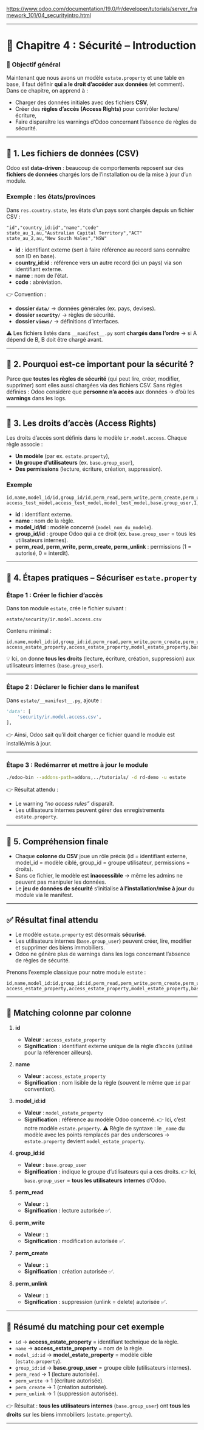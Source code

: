 https://www.odoo.com/documentation/19.0/fr/developer/tutorials/server_framework_101/04_securityintro.html

---

# 📘 Chapitre 4 : Sécurité – Introduction

### 🎯 Objectif général

Maintenant que nous avons un modèle `estate.property` et une table en base, il faut définir **qui a le droit d’accéder aux données** (et comment).
Dans ce chapitre, on apprend à :

* Charger des données initiales avec des fichiers **CSV**,
* Créer des **règles d’accès (Access Rights)** pour contrôler lecture/écriture,
* Faire disparaître les warnings d’Odoo concernant l’absence de règles de sécurité.

---

## 🔹 1. Les fichiers de données (CSV)

Odoo est **data-driven** : beaucoup de comportements reposent sur des **fichiers de données** chargés lors de l’installation ou de la mise à jour d’un module.

### Exemple : les états/provinces

Dans `res.country.state`, les états d’un pays sont chargés depuis un fichier CSV :

```csv
"id","country_id:id","name","code"
state_au_1,au,"Australian Capital Territory","ACT"
state_au_2,au,"New South Wales","NSW"
```

* **id** : identifiant externe (sert à faire référence au record sans connaître son ID en base).
* **country\_id\:id** : référence vers un autre record (ici un pays) via son identifiant externe.
* **name** : nom de l’état.
* **code** : abréviation.

👉 Convention :

* **dossier `data/`** → données générales (ex. pays, devises).
* **dossier `security/`** → règles de sécurité.
* **dossier `views/`** → définitions d’interfaces.

⚠️ Les fichiers listés dans `__manifest__.py` sont **chargés dans l’ordre** → si A dépend de B, B doit être chargé avant.

---

## 🔹 2. Pourquoi est-ce important pour la sécurité ?

Parce que **toutes les règles de sécurité** (qui peut lire, créer, modifier, supprimer) sont elles aussi chargées via des fichiers CSV.
Sans règles définies : Odoo considère que **personne n’a accès** aux données → d’où les **warnings** dans les logs.

---

## 🔹 3. Les droits d’accès (Access Rights)

Les droits d’accès sont définis dans le modèle `ir.model.access`.
Chaque règle associe :

* **Un modèle** (par ex. `estate.property`),
* **Un groupe d’utilisateurs** (ex. `base.group_user`),
* **Des permissions** (lecture, écriture, création, suppression).

### Exemple

```csv
id,name,model_id/id,group_id/id,perm_read,perm_write,perm_create,perm_unlink
access_test_model,access_test_model,model_test_model,base.group_user,1,0,0,0
```

* **id** : identifiant externe.
* **name** : nom de la règle.
* **model\_id/id** : modèle concerné (`model_nom_du_modele`).
* **group\_id/id** : groupe Odoo qui a ce droit (ex. `base.group_user` = tous les utilisateurs internes).
* **perm\_read, perm\_write, perm\_create, perm\_unlink** : permissions (1 = autorisé, 0 = interdit).

---

## 🔹 4. Étapes pratiques – Sécuriser `estate.property`

### Étape 1 : Créer le fichier d’accès

Dans ton module `estate`, crée le fichier suivant :

```
estate/security/ir.model.access.csv
```

Contenu minimal :

```csv
id,name,model_id:id,group_id:id,perm_read,perm_write,perm_create,perm_unlink
access_estate_property,access_estate_property,model_estate_property,base.group_user,1,1,1,1
```

💡 Ici, on donne **tous les droits** (lecture, écriture, création, suppression) aux utilisateurs internes (`base.group_user`).

---

### Étape 2 : Déclarer le fichier dans le manifest

Dans `estate/__manifest__.py`, ajoute :

```python
'data': [
    'security/ir.model.access.csv',
],
```

👉 Ainsi, Odoo sait qu’il doit charger ce fichier quand le module est installé/mis à jour.

---

### Étape 3 : Redémarrer et mettre à jour le module

```bash
./odoo-bin --addons-path=addons,../tutorials/ -d rd-demo -u estate
```

👉 Résultat attendu :

* Le warning *“no access rules”* disparaît.
* Les utilisateurs internes peuvent gérer des enregistrements `estate.property`.

---

## 🔹 5. Compréhension finale

* Chaque **colonne du CSV** joue un rôle précis (id = identifiant externe, model\_id = modèle ciblé, group\_id = groupe utilisateur, permissions = droits).
* Sans ce fichier, le modèle est **inaccessible** → même les admins ne peuvent pas manipuler les données.
* Le **jeu de données de sécurité** s’initialise **à l’installation/mise à jour** du module via le manifest.

---

## ✅ Résultat final attendu

* Le modèle `estate.property` est désormais **sécurisé**.
* Les utilisateurs internes (`base.group_user`) peuvent créer, lire, modifier et supprimer des biens immobiliers.
* Odoo ne génère plus de warnings dans les logs concernant l’absence de règles de sécurité.





Prenons l’exemple classique pour notre module `estate` :

```csv
id,name,model_id:id,group_id:id,perm_read,perm_write,perm_create,perm_unlink
access_estate_property,access_estate_property,model_estate_property,base.group_user,1,1,1,1
```

---

## 🔎 Matching colonne par colonne

1. **id**

   * **Valeur** : `access_estate_property`
   * **Signification** : identifiant externe unique de la règle d’accès (utilisé pour la référencer ailleurs).

2. **name**

   * **Valeur** : `access_estate_property`
   * **Signification** : nom lisible de la règle (souvent le même que `id` par convention).

3. **model\_id\:id**

   * **Valeur** : `model_estate_property`
   * **Signification** : référence au modèle Odoo concerné.
     👉 Ici, c’est notre modèle `estate.property`.
     ⚠️ Règle de syntaxe : le `_name` du modèle avec les points remplacés par des underscores → `estate.property` devient `model_estate_property`.

4. **group\_id\:id**

   * **Valeur** : `base.group_user`
   * **Signification** : indique le groupe d’utilisateurs qui a ces droits.
     👉 Ici, `base.group_user` = **tous les utilisateurs internes** d’Odoo.

5. **perm\_read**

   * **Valeur** : `1`
   * **Signification** : lecture autorisée ✅.

6. **perm\_write**

   * **Valeur** : `1`
   * **Signification** : modification autorisée ✅.

7. **perm\_create**

   * **Valeur** : `1`
   * **Signification** : création autorisée ✅.

8. **perm\_unlink**

   * **Valeur** : `1`
   * **Signification** : suppression (unlink = delete) autorisée ✅.

---

## 📝 Résumé du matching pour cet exemple

* `id` → **access\_estate\_property** = identifiant technique de la règle.
* `name` → **access\_estate\_property** = nom de la règle.
* `model_id:id` → **model\_estate\_property** = modèle cible (`estate.property`).
* `group_id:id` → **base.group\_user** = groupe cible (utilisateurs internes).
* `perm_read` → 1 (lecture autorisée).
* `perm_write` → 1 (écriture autorisée).
* `perm_create` → 1 (création autorisée).
* `perm_unlink` → 1 (suppression autorisée).

👉 Résultat : **tous les utilisateurs internes** (`base.group_user`) ont **tous les droits** sur les biens immobiliers (`estate.property`).

---


